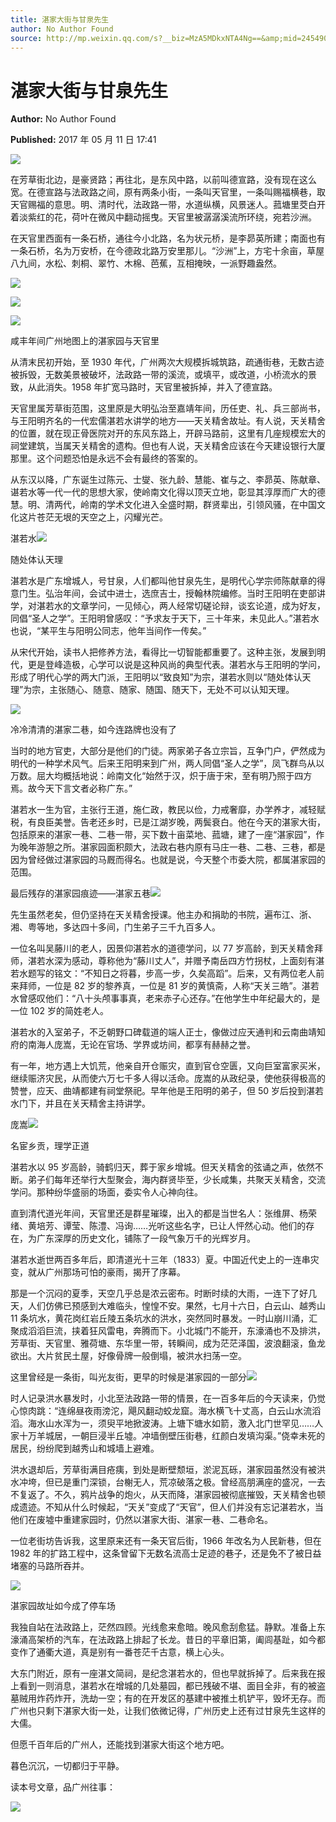 ```yaml
---
title: 湛家大街与甘泉先生
author: No Author Found
source: http://mp.weixin.qq.com/s?__biz=MzA5MDkxNTA4Ng==&amp;mid=2454906052&amp;idx=1&amp;sn=36849c7cd79e565855eb50326826df28&amp;chksm=87a22ca5b0d5a5b33736271cce7ef94f785df1cbefd13ee7651073b7dbe319a88dafb20a42b1&poc_token=HJ_Do2ejHyO-wNZGG8Q1S8FdPgy1YBBEob-nUEme
---
```


# 湛家大街与甘泉先生

**Author:** No Author Found

**Published:** 2017 年 05 月 11 日 17:41

![](http://mmbiz.qpic.cn/mmbiz_jpg/PJWG74pLsMY6VjSs8icl92DouG8adAGS0ibIkmicA6dYrXchQel1ic3LTtD572I9r9sbW2tOnBvpibgicAXRcdc4p5aA/0?wx_fmt=jpeg)

在芳草街北边，是豪贤路；再往北，是东风中路，以前叫德宣路，没有现在这么宽。在德宣路与法政路之间，原有两条小街，一条叫天官里，一条叫赐福横巷，取天官赐福的意思。明、清时代，法政路一带，水道纵横，风景迷人。菰塘里茭白开着淡紫红的花，荷叶在微风中翻动摇曳。天官里被潺潺溪流所环绕，宛若沙洲。

在天官里西面有一条石桥，通往今小北路，名为状元桥，是李昴英所建；南面也有一条石桥，名为万安桥，在今德政北路万安里那儿。“沙洲”上，方宅十余亩，草屋八九间，水松、刺桐、翠竹、木棉、芭蕉，互相掩映，一派野趣盎然。

![](http://mmbiz.qpic.cn/mmbiz_png/PJWG74pLsMYrpHibqvXJIyxpBAfhDAhxK5nCOcRrWh8xEthDf7hHD7oV1PtzyDGMW93o3H5lvB93zeNpOjG2SRA/0?wx_fmt=png)

![](http://mmbiz.qpic.cn/mmbiz_jpg/PJWG74pLsMYrpHibqvXJIyxpBAfhDAhxKsWSMuQdwQBw9U9FQOp7nAFU20BxicNficn2BukSwPyaOzPlgcp09A8Ig/0?wx_fmt=jpeg)

![](http://mmbiz.qpic.cn/mmbiz_png/iaGswicCbWm68wqkrhpohAEVEY19KskydsM4UUdcEurn0NjSTShWBAnxUT0M0rQibbM7Wic2osXAIKXDsVsicbBh6dg/0?wx_fmt=png)

咸丰年间广州地图上的湛家园与天官里

从清末民初开始，至 1930 年代，广州两次大规模拆城筑路，疏通街巷，无数古迹被拆毁，无数美景被破坏，法政路一带的溪流，或填平，或改道，小桥流水的景致，从此消失。1958 年扩宽马路时，天官里被拆掉，并入了德宣路。

天官里属芳草街范围，这里原是大明弘治至嘉靖年间，历任吏、礼、兵三部尚书，与王阳明齐名的一代宏儒湛若水讲学的地方——天关精舍故址。有人说，天关精舍的位置，就在现正骨医院对开的东风东路上，开辟马路前，这里有几座规模宏大的祠堂建筑，当属天关精舍的遗构。但也有人说，天关精舍应该在今天建设银行大厦那里。这个问题恐怕是永远不会有最终的答案的。

从东汉以降，广东诞生过陈元、士燮、张九龄、慧能、崔与之、李昴英、陈献章、谌若水等一代一代的思想大家，使岭南文化得以顶天立地，彰显其淳厚而广大的德慧。明、清两代，岭南的学术文化进入全盛时期，群贤辈出，引领风骚，在中国文化这片苍茫无垠的天空之上，闪耀光芒。

湛若水![](http://mmbiz.qpic.cn/mmbiz_jpg/PJWG74pLsMYrpHibqvXJIyxpBAfhDAhxKpicaZsTFyOTOScvVfTp4p3qfic85flYSiapRcAEmQnYsjjnq8NhSfEBhQ/0?wx_fmt=jpeg)

随处体认天理

湛若水是广东增城人，号甘泉，人们都叫他甘泉先生，是明代心学宗师陈献章的得意门生。弘治年间，会试中进士，选庶吉士，授翰林院编修。当时王阳明在吏部讲学，对湛若水的文章学问，一见倾心，两人经常切磋论辩，谈玄论道，成为好友，同倡“圣人之学”。王阳明曾感叹：“予求友于天下，三十年来，未见此人。”湛若水也说，“某平生与阳明公同志，他年当间作一传矣。”

从宋代开始，读书人把修养方法，看得比一切智能都重要了。这种主张，发展到明代，更是登峰造极，心学可以说是这种风尚的典型代表。湛若水与王阳明的学问，形成了明代心学的两大门派，王阳明以“致良知”为宗，湛若水则以“随处体认天理”为宗，主张随心、随意、随家、随国、随天下，无处不可以认知天理。

![](http://mmbiz.qpic.cn/mmbiz_jpg/PJWG74pLsMYrpHibqvXJIyxpBAfhDAhxKRUwMcqsTTDAgEeXBYL1szicty2zLs7nwh1hpV8cHd3Hq92gfsumzQ4w/0?wx_fmt=jpeg)

冷冷清清的湛家二巷，如今连路牌也没有了

当时的地方官吏，大部分是他们的门徒。两家弟子各立宗旨，互争门户，俨然成为明代的一种学术风气。后来王阳明来到广州，两人同倡“圣人之学”，凤飞群鸟从以万数。屈大均概括地说：岭南文化“始然于汉，炽于唐于宋，至有明乃照于四方焉。故今天下言文者必称广东。”

湛若水一生为官，主张行王道，施仁政，教民以俭，力戒奢靡，办学养才，减轻赋税，有良臣美誉。告老还乡时，已是江湖岁晚，两鬓衰白。他在今天的湛家大街，包括原来的湛家一巷、二巷一带，买下数十亩菜地、菰塘，建了一座“湛家园”，作为晚年游憩之所。湛家园面积颇大，法政右巷内原有马庄一巷、二巷、三巷，都是因为曾经做过湛家园的马厩而得名。也就是说，今天整个市委大院，都属湛家园的范围。

最后残存的湛家园痕迹——湛家五巷![](http://mmbiz.qpic.cn/mmbiz_jpg/PJWG74pLsMYrpHibqvXJIyxpBAfhDAhxKaxmSKu9eZFlsiaj0ib5aDmHMOzfPiaIwDNiao5pHF6LicpPvyhs6dJHCI1g/0?wx_fmt=jpeg)

先生虽然老矣，但仍坚持在天关精舍授课。他主办和捐助的书院，遍布江、浙、湘、粤等地，多达四十多间，门生弟子三千九百多人。

一位名叫吴藤川的老人，因景仰湛若水的道德学问，以 77 岁高龄，到天关精舍拜师，湛若水深为感动，尊称他为“藤川丈人”，并赠予南岳四方竹拐杖，上面刻有湛若水题写的铭文：“不知日之将暮，步高一步，久矣高蹈”。后来，又有两位老人前来拜师，一位是 82 岁的黎养真，一位是 81 岁的黄慎斋，人称“天关三皓”。湛若水曾感叹他们：“八十头颅事事真，老来赤子心还存。”在他学生中年纪最大的，是一位 102 岁的简姓老人。

湛若水的入室弟子，不乏朝野口碑载道的端人正士，像做过应天通判和云南曲靖知府的南海人庞嵩，无论在官场、学界或坊间，都享有赫赫之誉。

有一年，地方遇上大饥荒，他亲自开仓赈灾，直到官仓空匮，又向巨室富家买米，继续赈济灾民，从而使六万七千多人得以活命。庞嵩的从政纪录，使他获得极高的赞誉，应天、曲靖都建有祠堂祭祀。早年他是王阳明的弟子，但 50 岁后投到湛若水门下，并且在关天精舍主持讲学。

庞嵩![](http://mmbiz.qpic.cn/mmbiz_jpg/PJWG74pLsMYrpHibqvXJIyxpBAfhDAhxKTXNwF3kL952MxQm8R9Ju8RlbiciciauiblHQvP2PibfR1Hual7mjYLYJXhA/0?wx_fmt=jpeg)

名宦乡贡，理学正道

湛若水以 95 岁高龄，骑鹤归天，葬于家乡增城。但天关精舍的弦诵之声，依然不断。弟子们每年还举行大型聚会，海内群贤毕至，少长咸集，共聚天关精舍，交流学问。那种纷华盛丽的场面，委实令人心神向往。

直到清代道光年间，天官里还是群星璀璨，出入的都是当世名人：张维屏、杨荣绪、黄培芳、谭莹、陈澧、冯询……光听这些名字，已让人怦然心动。他们的存在，为广东深厚的历史文化，铺陈了一段气象万千的光辉岁月。

湛若水逝世两百多年后，即清道光十三年（1833）夏。中国近代史上的一连串灾变，就从广州那场可怕的豪雨，揭开了序幕。

那是一个沉闷的夏季，天空几乎总是浓云密布。时断时续的大雨，一连下了好几天，人们仿佛已预感到大难临头，惶惶不安。果然，七月十六日，白云山、越秀山 11 条坑水，黄花岗红岩丘陵五条坑水的洪水，突然同时暴发。一时山崩川涌，汇聚成滔滔巨流，挟着狂风雷电，奔腾而下。小北城门不能开，东濠涌也不及排洪，芳草街、天官里、雅荷塘、东华里一带，转瞬间，成为茫茫泽国，波浪翻滚，鱼龙欲出。大片贫民土屋，好像骨牌一般倒塌，被洪水扫荡一空。

这里曾经是一条街，叫光友街，更早的时候是湛家园的一部分![](http://mmbiz.qpic.cn/mmbiz_jpg/PJWG74pLsMYrpHibqvXJIyxpBAfhDAhxKYOBdrjMPBbVdYngCB8CgsJhE6icvwDe78HVpG0Rj4ffUB7UXUnMDgiaQ/0?wx_fmt=jpeg)

时人记录洪水暴发时，小北至法政路一带的情景，在一百多年后的今天读来，仍觉心惊肉跳：“连绵昼夜雨滂沱，飓风翻动蛟龙窟。海水横飞十丈高，白云山水流滔滔。海水山水浑为一，须臾平地掀波涛。上塘下塘水如箭，激入北门世罕见……人家十万羊城居，一朝巨浸半丘墟。冲墙倒壁压街巷，红颜白发填沟渠。”侥幸未死的居民，纷纷爬到越秀山和城墙上避难。

洪水退却后，芳草街满目疮痍，到处是断壁颓垣，淤泥瓦砾，湛家园虽然没有被洪水冲垮，但已是重门深锁，台榭无人，荒凉破落之极。曾经高朋满座的盛况，一去不复返了。不久，鸦片战争的炮火，从天而降，湛家园被彻底摧毁，天关精舍也顿成遗迹。不知从什么时候起，“天关”变成了“天官”，但人们并没有忘记湛若水，当他们在废墟中重建家园时，仍然以湛家大街、湛家一巷、二巷命名。

一位老街坊告诉我，这里原来还有一条天官后街，1966 年改名为人民新巷，但在 1982 年的扩路工程中，这条曾留下无数名流高士足迹的巷子，还是免不了被日益堵塞的马路所吞并。

![](http://mmbiz.qpic.cn/mmbiz_jpg/PJWG74pLsMYrpHibqvXJIyxpBAfhDAhxK4bDFP4r04lRJ2pSs6hhlOegW23CUArS4PHqLUL8IMr84hGkdYjoFNg/0?wx_fmt=jpeg)

湛家园故址如今成了停车场

我独自站在法政路上，茫然四顾。光线愈来愈暗。晚风愈刮愈猛。静默。准备上东濠涌高架桥的汽车，在法政路上排起了长龙。昔日的平章旧第，阖闾基趾，如今都变作了通衢大道，真是别有一番苍茫千古意，横上心头。

大东门附近，原有一座湛文简祠，是纪念湛若水的，但也早就拆掉了。后来我在报上看到一则消息，湛若水在增城的几处墓园，都已残破不堪、面目全非，有的被盗墓贼用炸药炸开，洗劫一空；有的在开发区的基建中被推土机铲平，毁坏无存。而广州也只剩下湛家大街一处，让我们依微记得，广州历史上还有过甘泉先生这样的大儒。

但愿千百年后的广州人，还能找到湛家大街这个地方吧。

暮色沉沉，一切都归于平静。

读本号文章，品广州往事：

![](http://mmbiz.qpic.cn/mmbiz/R9TMIsEQ2a8rKSicdVHKZzLfgwVf3xyfslmcuSZ9rV46rmJMZA8g7947S1HjQetL1ePAAFjlcb3anNybARJlaWQ/640)
